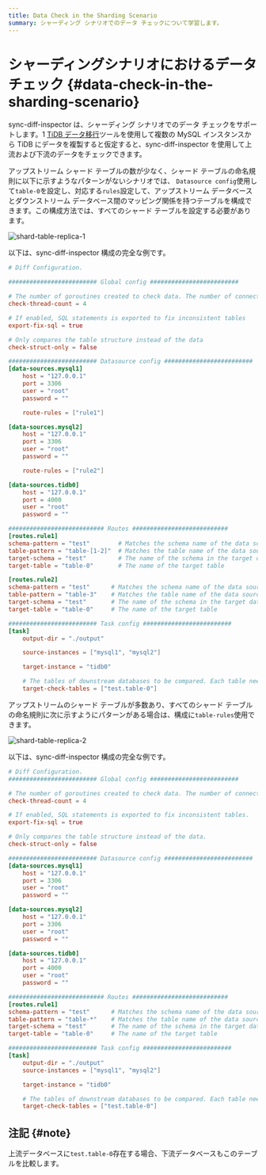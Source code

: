```yaml
---
title: Data Check in the Sharding Scenario
summary: シャーディング シナリオでのデータ チェックについて学習します。
---
```


# シャーディングシナリオにおけるデータチェック {#data-check-in-the-sharding-scenario}

sync-diff-inspector は、シャーディング シナリオでのデータ チェックをサポートします。1 [TiDB データ移行](/dm/dm-overview.md)ツールを使用して複数の MySQL インスタンスから TiDB にデータを複製すると仮定すると、sync-diff-inspector を使用して上流および下流のデータをチェックできます。

アップストリーム シャード テーブルの数が少なく、シャード テーブルの命名規則に以下に示すようなパターンがないシナリオでは、 `Datasource config`使用して`table-0`を設定し、対応する`rules`設定して、アップストリーム データベースとダウンストリーム データベース間のマッピング関係を持つテーブルを構成できます。この構成方法では、すべてのシャード テーブルを設定する必要があります。

![shard-table-replica-1](https://docs-download.pingcap.com/media/images/docs/shard-table-replica-1.png)

以下は、sync-diff-inspector 構成の完全な例です。

```toml
# Diff Configuration.

######################### Global config #########################

# The number of goroutines created to check data. The number of connections between upstream and downstream databases are slightly greater than this value
check-thread-count = 4

# If enabled, SQL statements is exported to fix inconsistent tables
export-fix-sql = true

# Only compares the table structure instead of the data
check-struct-only = false

######################### Datasource config #########################
[data-sources.mysql1]
    host = "127.0.0.1"
    port = 3306
    user = "root"
    password = ""

    route-rules = ["rule1"]

[data-sources.mysql2]
    host = "127.0.0.1"
    port = 3306
    user = "root"
    password = ""

    route-rules = ["rule2"]

[data-sources.tidb0]
    host = "127.0.0.1"
    port = 4000
    user = "root"
    password = ""

########################### Routes ###########################
[routes.rule1]
schema-pattern = "test"        # Matches the schema name of the data source. Supports the wildcards "*" and "?"
table-pattern = "table-[1-2]"  # Matches the table name of the data source. Supports the wildcards "*" and "?"
target-schema = "test"         # The name of the schema in the target database
target-table = "table-0"       # The name of the target table

[routes.rule2]
schema-pattern = "test"      # Matches the schema name of the data source. Supports the wildcards "*" and "?"
table-pattern = "table-3"    # Matches the table name of the data source. Supports the wildcards "*" and "?"
target-schema = "test"       # The name of the schema in the target database
target-table = "table-0"     # The name of the target table

######################### Task config #########################
[task]
    output-dir = "./output"

    source-instances = ["mysql1", "mysql2"]

    target-instance = "tidb0"

    # The tables of downstream databases to be compared. Each table needs to contain the schema name and the table name, separated by '.'
    target-check-tables = ["test.table-0"]
```

アップストリームのシャード テーブルが多数あり、すべてのシャード テーブルの命名規則に次に示すようにパターンがある場合は、構成に`table-rules`使用できます。

![shard-table-replica-2](https://docs-download.pingcap.com/media/images/docs/shard-table-replica-2.png)

以下は、sync-diff-inspector 構成の完全な例です。

```toml
# Diff Configuration.
######################### Global config #########################

# The number of goroutines created to check data. The number of connections between upstream and downstream databases are slightly greater than this value.
check-thread-count = 4

# If enabled, SQL statements is exported to fix inconsistent tables.
export-fix-sql = true

# Only compares the table structure instead of the data.
check-struct-only = false

######################### Datasource config #########################
[data-sources.mysql1]
    host = "127.0.0.1"
    port = 3306
    user = "root"
    password = ""

[data-sources.mysql2]
    host = "127.0.0.1"
    port = 3306
    user = "root"
    password = ""

[data-sources.tidb0]
    host = "127.0.0.1"
    port = 4000
    user = "root"
    password = ""

########################### Routes ###########################
[routes.rule1]
schema-pattern = "test"      # Matches the schema name of the data source. Supports the wildcards "*" and "?"
table-pattern = "table-*"    # Matches the table name of the data source. Supports the wildcards "*" and "?"
target-schema = "test"       # The name of the schema in the target database
target-table = "table-0"     # The name of the target table

######################### Task config #########################
[task]
    output-dir = "./output"
    source-instances = ["mysql1", "mysql2"]

    target-instance = "tidb0"

    # The tables of downstream databases to be compared. Each table needs to contain the schema name and the table name, separated by '.'
    target-check-tables = ["test.table-0"]
```

## 注記 {#note}

上流データベースに`test.table-0`存在する場合、下流データベースもこのテーブルを比較します。
